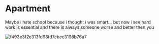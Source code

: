 # Apartment
Maybe i hate school because i thought i was smart... but now i see hard work is essential and there is always someone worse and better then you

![f493e3f2e313fd63fd7cbec3198b76a7](https://user-images.githubusercontent.com/80386070/184860841-c54e2bbc-9174-4f25-a58f-a587a85526d6.jpg)

